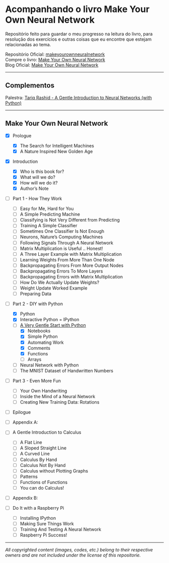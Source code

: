 # **Acompanhando o livro Make Your Own Neural Network**
Repositório feito para guardar o meu progresso na leitura do livro, para resolução dos exercícios e outras coisas que eu encontre que estejam relacionadas ao tema.

Repositório Oficial: [makeyourownneuralnetwork](https://github.com/makeyourownneuralnetwork/makeyourownneuralnetwork)    
Compre o livro: [Make Your Own Neural Network](https://www.amazon.com/Make-Your-Own-Neural-Network/dp/1530826608/r)  
Blog Oficial: [Make Your Own Neural Network](http://makeyourownneuralnetwork.blogspot.com/)    
_________________________________________________
## **Complementos**
Palestra: [Tariq Rashid - A Gentle Introduction to Neural Networks (with Python)](https://www.youtube.com/watch?v=b7oYqAlX_Bo)    
_________________________________________________
## **Make Your Own Neural Network**    
- [x] Prologue
  - [x] The Search for Intelligent Machines    
  - [x] A Nature Inspired New Golden Age

- [x] Introduction
  - [x] Who is this book for?
  - [x] What will we do?
  - [x] How will we do it?
  - [x] Author’s Note

- [ ] Part 1 - How They Work
  - [ ] Easy for Me, Hard for You
  - [ ] A Simple Predicting Machine
  - [ ] Classifying is Not Very Different from Predicting
  - [ ] Training A Simple Classifier
  - [ ] Sometimes One Classifier Is Not Enough
  - [ ] Neurons, Nature’s Computing Machines
  - [ ] Following Signals Through A Neural Network
  - [ ] Matrix Multiplication is Useful .. Honest!
  - [ ] A Three Layer Example with Matrix Multiplication
  - [ ] Learning Weights From More Than One Node
  - [ ] Backpropagating Errors From More Output Nodes
  - [ ] Backpropagating Errors To More Layers
  - [ ] Backpropagating Errors with Matrix Multiplication
  - [ ] How Do We Actually Update Weights?
  - [ ] Weight Update Worked Example
  - [ ] Preparing Data

- [ ] Part 2 - DIY with Python
  - [x] Python
  - [x] Interactive Python = IPython
  - [ ] [A Very Gentle Start with Python](https://github.com/jeffersonjpr/Acompanhando-o-Livro-MYONN/tree/main/resolucoes/Part%202%20-%20DIY%20with%20Python/A%20Very%20Gentle%20Start%20with%20Python)
    - [x] Notebooks
    - [x] Simple Python
    - [x] Automating Work
    - [x] Comments
    - [x] Functions
    - [ ] Arrays
  - [ ] Neural Network with Python
  - [ ] The MNIST Dataset of Handwritten Numbers

- [ ] Part 3 - Even More Fun
  - [ ] Your Own Handwriting
  - [ ] Inside the Mind of a Neural Network
  - [ ] Creating New Training Data: Rotations

- [ ] Epilogue

- [ ] Appendix A:
- [ ] A Gentle Introduction to Calculus
  - [ ] A Flat Line
  - [ ] A Sloped Straight Line
  - [ ] A Curved Line
  - [ ] Calculus By Hand
  - [ ] Calculus Not By Hand
  - [ ] Calculus without Plotting Graphs
  - [ ] Patterns
  - [ ] Functions of Functions
  - [ ] You can do Calculus!

- [ ] Appendix B:
- [ ] Do It with a Raspberry Pi
  - [ ] Installing IPython
  - [ ] Making Sure Things Work
  - [ ] Training And Testing A Neural Network
  - [ ] Raspberry Pi Success!
_________________________________________________
*All copyrighted content (images, codes, etc.) belong to their respective owners and are not included under the license of this repositorie.*
